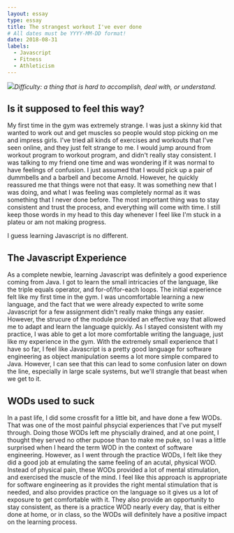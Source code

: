 ```yaml
---
layout: essay
type: essay
title: The strangest workout I've ever done
# All dates must be YYYY-MM-DD format!
date: 2018-08-31
labels:
  - Javascript
  - Fitness
  - Athleticism
---
```


<img class="ui tiny right spaced image" src="../images/degree_difficulty.jpg">*Difficulty: a thing that is hard to accomplish, deal with, or understand.*

## Is it supposed to feel this way?

My first time in the gym was extremely strange. I was just a skinny kid that wanted to work out and get muscles so people would stop picking on me and impress girls. I've tried all kinds of exercises and workouts that I've seen online, and they just felt strange to me. I would jump around from workout program to workout program, and didn't really stay consistent. I was talking to my friend one time and was wondering if it was normal to have feelings of confusion. I just assumed that I would pick up a pair of dummbells and a barbell and become Arnold. However, he quickly reassured me that things were not that easy. It was something new that I was doing, and what I was feeling was completely normal as it was something that I never done before. The most important thing was to stay consistent and trust the process, and everything will come with time. I still keep those words in my head to this day whenever I feel like I'm stuck in a plateu or am not making progress.

I guess learning Javascript is no different. 

## The Javascript Experience

As a complete newbie, learning Javascript was definitely a good experience coming from Java. I got to learn the small intricacies of the language, like the triple equals operator, and for-of/for-each loops. The initial experience felt like my first time in the gym. I was uncomfortable learning a new language, and the fact that we were already expected to write some Javascript for a few assignment didn't really make things any easier. However, the strucure of the module provided an effective way that allowed me to adapt and learn the language quickly. As I stayed consistent with my practice, I was able to get a lot more comfortable writing the language, just like my experience in the gym. With the extremely small experience that I have so far, I feel like Javascript is a pretty good language for software engineering as object manipulation seems a lot more simple compared to Java. However, I can see that this can lead to some confusion later on down the line, especially in large scale systems, but we'll strangle that beast when we get to it. 

## WODs used to suck

In a past life, I did some crossfit for a little bit, and have done a few WODs. That was one of the most painful phsycial experiences that I've put myself through. Doing those WODs left me physcially drained, and at one point, I thought they served no other pupose than to make me puke, so I was a little surprised when I heard the term WOD in the context of software engineering. However, as I went through the practice WODs, I felt like they did a good job at emulating the same feeling of an acutal, physical WOD. Instead of physical pain, these WODs provided a lot of mental stimulation, and exercised the muscle of the mind. I feel like this approach is appropriate for software engineering as it provides the right mental stimulation that is needed, and also provides practice on the language so it gives us a lot of exposure to get comfortable with it. They also provide an opportunity to stay consistent, as there is a practice WOD nearly every day, that is either done at home, or in class, so the WODs will definitely have a positive impact on the learning process. 
